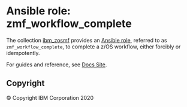 # Ansible role: zmf_workflow_complete
The collection [ibm_zosmf](../../README.md) provides an [Ansible role](https://docs.ansible.com/ansible/latest/user_guide/playbooks_reuse_roles.html), referred to as `zmf_workflow_complete`, to complete a z/OS workflow, either forcibly or idempotently.

For guides and reference, see [Docs Site](https://ibm.github.io/ibm_zosmf/roles/README_zmf_workflow_complete.html).

## Copyright
© Copyright IBM Corporation 2020